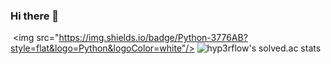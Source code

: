 ### Hi there 👋
 <img src="https://img.shields.io/badge/Python-3776AB?style=flat&logo=Python&logoColor=white"/>
![hyp3rflow's solved.ac stats](https://github-readme-solvedac.hyp3rflow.vercel.app/api/?handle=parkswon1)
<!--
**parkswon1/parkswon1** is a ✨ _special_ ✨ repository because its `README.md` (this file) appears on your GitHub profile.

Here are some ideas to get you started:

- 🔭 I’m currently working on ...
- 🌱 I’m currently learning ...
- 👯 I’m looking to collaborate on ...
- 🤔 I’m looking for help with ...
- 💬 Ask me about ...
- 📫 How to reach me: ...
- 😄 Pronouns: ...
- ⚡ Fun fact: ...
-->
